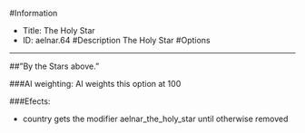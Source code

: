 #Information
 - Title: The Holy Star
 - ID: aelnar.64
#Description
The Holy Star
#Options

___
##”By the Stars above.”

###AI weighting:
AI weights this option at 100


###Efects:<ul><li>country gets the modifier aelnar_the_holy_star until otherwise removed</li></ul>
